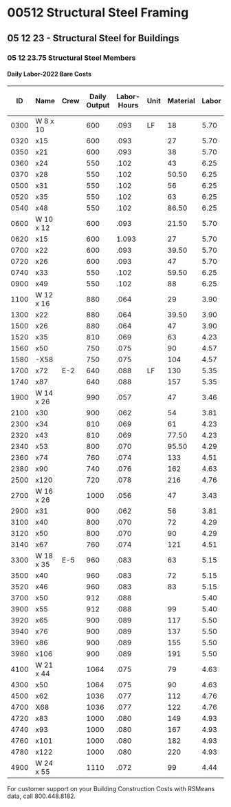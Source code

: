 # 00512 Structural Steel Framing  
## 05 12 23 - Structural Steel for Buildings  
### 05 12 23.75 Structural Steel Members

#### Daily Labor-2022 Bare Costs

| ID   | Name         | Crew | Daily Output | Labor-Hours | Unit | Material | Labor | Equipment | Total   | Total Incl O&P |
|------|--------------|------|-------------|-------------|------|----------|-------|-----------|---------|----------------|
| 0300 | W 8 x 10     |      | 600         | .093        | LF   | 18       | 5.70  | 4.13      | 27.83   | 33             |
| 0320 | x15          |      | 600         | .093        |      | 27       | 5.70  | 4.13      | 36.83   | 43             |
| 0350 | x21          |      | 600         | .093        |      | 38       | 5.70  | 4.13      | 47.83   | 55             |
| 0360 | x24          |      | 550         | .102        |      | 43       | 6.25  | 4.51      | 53.76   | 62             |
| 0370 | x28          |      | 550         | .102        |      | 50.50    | 6.25  | 4.51      | 61.26   | 70             |
| 0500 | x31          |      | 550         | .102        |      | 56       | 6.25  | 4.51      | 66.76   | 76             |
| 0520 | x35          |      | 550         | .102        |      | 63       | 6.25  | 4.51      | 73.76   | 84             |
| 0540 | x48          |      | 550         | .102        |      | 86.50    | 6.25  | 4.51      | 97.26   | 109            |
| 0600 | W 10 x 12    |      | 600         | .093        |      | 21.50    | 5.70  | 4.13      | 31.33   | 37.5           |
| 0620 | x15          |      | 600         | 1.093       |      | 27       | 5.70  | 4.13      | 36.83   | 436            |
| 0700 | x22          |      | 600         | .093        |      | 39.50    | 5.70  | 4.13      | 49.33   | 57             |
| 0720 | x26          |      | 600         | .093        |      | 47       | 5.70  | 4.13      | 56.83   |                |
| 0740 | x33          |      | 550         | .102        |      | 59.50    | 6.25  | 4.51      | 70.26   | 80             |
| 0900 | x49          |      | 550         | .102        |      | 88       | 6.25  | 4.51      | 98.76   | 111            |
| 1100 | W 12 x 16    |      | 880         | .064        |      | 29       | 3.90  | 2.82      | 35.72   | 40.5           |
| 1300 | x22          |      | 880         | .064        |      | 39.50    | 3.90  | 2.82      | 46.22   | 52.5           |
| 1500 | x26          |      | 880         | .064        |      | 47       | 3.90  | 2.82      | 53.72   | 60.5           |
| 1520 | x35          |      | 810         | .069        |      | 63       | 4.23  | 3.06      | 70.29   | 79.5           |
| 1560 | x50          |      | 750         | .075        |      | 90       | 4.57  | 3.31      | 97.88   | 110            |
| 1580 | -X58         |      | 750         | .075        |      | 104      | 4.57  | 3.31      | 111.88  | 126            |
| 1700 | x72          | E-2  | 640         | .088        | LF   | 130      | 5.35  | 3.88      | 139.23  | 155            |
| 1740 | x87          |      | 640         | .088        |      | 157      | 5.35  | 3.88      | 166.23  | 184            |
| 1900 | W 14 x 26    |      | 990         | .057        |      | 47       | 3.46  | 2.51      | 52.97   | 59.5           |
| 2100 | x30          |      | 900         | .062        |      | 54       | 3.81  | 2.76      | 60.57   | 68.5           |
| 2300 | x34          |      | 810         | .069        |      | 61       | 4.23  | 3.06      | 68.29   | 77. !          |
| 2320 | x43          |      | 810         | .069        |      | 77.50    | 4.23  | 3.06      | 84.79   | 95             |
| 2340 | x53          |      | 800         | .070        |      | 95.50    | 4.29  | 3.10      | 102.89  | 115            |
| 2360 | x74          |      | 760         | .074        |      | 133      | 4.51  | 3.26      | 140.77  | 157            |
| 2380 | x90          |      | 740         | .076        |      | 162      | 4.63  | 3.35      | 169.98  | 189            |
| 2500 | x120         |      | 720         | .078        |      | 216      | 4.76  | 3.44      | 224.20  | 249            |
| 2700 | W 16 x 26    |      | 1000        | .056        |      | 47       | 3.43  | 2.48      | 52.91   | 59.5           |
| 2900 | x31          |      | 900         | .062        |      | 56       | 3.81  | 2.76      | 62.57   | 70.5           |
| 3100 | x40          |      | 800         | .070        |      | 72       | 4.29  | 3.10      | 79.39   | 89             |
| 3120 | x50          |      | 800         | .070        |      | 90       | 4.29  | 3.10      | 97.39   | 109            |
| 3140 | x67          |      | 760         | .074        |      | 121      | 4.51  | 3.26      | 128.77  | 143            |
| 3300 | W 18 x 35    | E-5  | 960         | .083        |      | 63       | 5.15  | 2.74      | 70.89   | 80.5           |
| 3500 | x40          |      | 960         | .083        |      | 72       | 5.15  | 2.74      | 79.89   | 90             |
| 3520 | x46          |      | 960         | .083        |      | 83       | 5.15  | 2.74      | 90.89   | 102            |
| 3700 | x50          |      | 912         | .088        |      |          | 5.40  | 2.88      | 98.28   | 110            |
| 3900 | x55          |      | 912         | .088        |      | 99       | 5.40  | 2.88      | 107.28  | 120            |
| 3920 | x65          |      | 900         | .089        |      | 117      | 5.50  | 2.92      | 125.42  | 141            |
| 3940 | x76          |      | 900         | .089        |      | 137      | 5.50  | 2.92      | 145.42  | 163            |
| 3960 | x86          |      | 900         | .089        |      | 155      | 5.50  | 2.92      | 163.42  | 182            |
| 3980 | x106         |      | 900         | .089        |      | 191      | 5.50  | 2.92      | 199.42  | 222            |
| 4100 | W 21 x 44    |      | 1064        | .075        |      | 79       | 4.63  | 2.47      | 86.10   | 97             |
| 4300 | x50          |      | 1064        | .075        |      | 90       | 4.63  | 2.47      | 97.10   | 109            |
| 4500 | x62          |      | 1036        | .077        |      | 112      | 4.76  | 2.54      | 119.30  | 133            |
| 4700 | X68          |      | 1036        | .077        |      | 122      | 4.76  | 2.54      | 129.30  | 145            |
| 4720 | x83          |      | 1000        | .080        |      | 149      | 4.93  | 2.63      | 156.56  | 174            |
| 4740 | x93          |      | 1000        | .080        |      | 167      | 4.93  | 2.63      | 174.56  | 194            |
| 4760 | x101         |      | 1000        | .080        |      | 182      | 4.93  | 2.63      | 189.56  | 210            |
| 4780 | x122         |      | 1000        | .080        |      | 220      | 4.93  | 2.63      | 227.56  | 252            |
| 4900 | W 24 x 55    |      | 1110        | .072        |      | 99       | 4.44  | 2.37      | 105.81  | 118            |

For customer support on your Building Construction Costs with RSMeans data, call 800.448.8182.